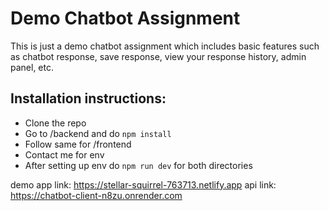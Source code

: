 # Demo Chatbot Assignment

This is just a demo chatbot assignment which includes basic features such as chatbot response, save response, view your response history, admin panel, etc.

## Installation instructions:
- Clone the repo
- Go to /backend and do ```npm install```
- Follow same for /frontend
- Contact me for env
- After setting up env do ```npm run dev``` for both directories

demo app link: https://stellar-squirrel-763713.netlify.app
api link: https://chatbot-client-n8zu.onrender.com
